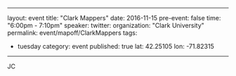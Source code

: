 
---
layout: event
title: "Clark Mappers"
date: 2016-11-15
pre-event: false
time: "6:00pm - 7:10pm"
speaker: 
twitter: 
organization: "Clark University"
permalink: event/mapoff/ClarkMappers
tags: 
  - tuesday
category: event
published: true
lat: 42.25105
lon: -71.82315
---

JC
